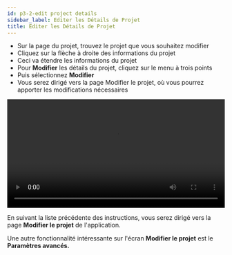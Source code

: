 ```yaml
---
id: p3-2-edit project details
sidebar_label: Editer les Détails de Projet
title: Editer les Détails de Projet
---
```


- Sur la page du projet, trouvez le projet que vous souhaitez modifier
- Cliquez sur la flèche à droite des informations du projet
- Ceci va étendre les informations du projet
- Pour **Modifier** les détails du projet, cliquez sur le menu à trois points
- Puis sélectionnez **Modifier**
- Vous serez dirigé vers la page Modifier le projet, où vous pourrez apporter les modifications nécessaires

<video controls src="/0.5.5/en-editing-project.mov" width="100%" type="video/mov"></video>

En suivant la liste précédente des instructions, vous serez dirigé vers la page **Modifier le projet** de l'application.

Une autre fonctionnalité intéressante sur l'écran **Modifier le projet** est le **Paramètres avancés.**